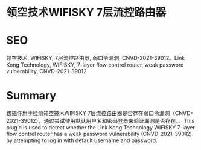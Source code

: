 # 领空技术WIFISKY 7层流控路由器
# SEO
领空技术, WIFISKY, 7层流控路由器, 弱口令漏洞, CNVD-2021-39012。Link Kong Technology, WIFISKY, 7-layer flow control router, weak password vulnerability, CNVD-2021-39012
# Summary
该插件用于检测领空技术WIFISKY 7层流控路由器是否存在弱口令漏洞（CNVD-2021-39012），通过尝试使用默认用户名和密码登录来验证漏洞是否存在。。This plugin is used to detect whether the Link Kong Technology WIFISKY 7-layer flow control router has a weak password vulnerability (CNVD-2021-39012) by attempting to log in with default username and password.
